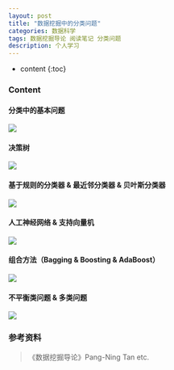 ```yaml
---
layout: post
title: "数据挖掘中的分类问题"
categories: 数据科学
tags: 数据挖掘导论 阅读笔记 分类问题
description: 个人学习
---
```


* content
{:toc}

### **Content**

#### 分类中的基本问题
![](https://raw.githubusercontent.com/woaielf/woaielf.github.io/master/_posts/Pic/4-data-mining-classification1.png)

#### 决策树
![](https://raw.githubusercontent.com/woaielf/woaielf.github.io/master/_posts/Pic/4-data-mining-classification2.png)

#### 基于规则的分类器 & 最近邻分类器 & 贝叶斯分类器
![](https://raw.githubusercontent.com/woaielf/woaielf.github.io/master/_posts/Pic/4-data-mining-classification3.png)

#### 人工神经网络 & 支持向量机
![](https://raw.githubusercontent.com/woaielf/woaielf.github.io/master/_posts/Pic/4-data-mining-classification4.png)

#### 组合方法（Bagging & Boosting & AdaBoost）
![](https://raw.githubusercontent.com/woaielf/woaielf.github.io/master/_posts/Pic/4-data-mining-classification5.png)

#### 不平衡类问题 & 多类问题
![](https://raw.githubusercontent.com/woaielf/woaielf.github.io/master/_posts/Pic/4-data-mining-classification6.png)

### 参考资料

> 《数据挖掘导论》Pang-Ning Tan etc.